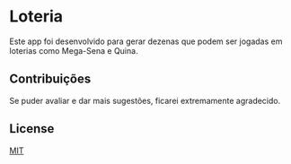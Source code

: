 # Loteria

Este app foi desenvolvido para gerar dezenas que podem ser jogadas em loterias como Mega-Sena e Quina.

## Contribuições

Se puder avaliar e dar mais sugestões, ficarei extremamente agradecido.

## License

[MIT](https://choosealicense.com/licenses/mit/)
